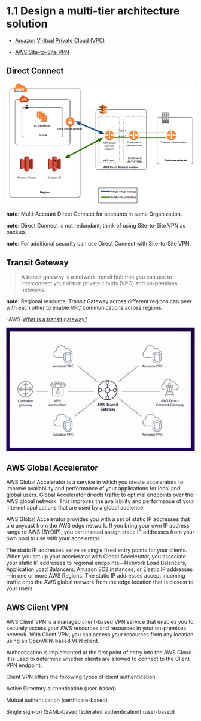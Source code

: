 # 1.1 Design a multi-tier architecture solution

* [Amazon Viritual Private Cloud (VPC)](vpc)

* [AWS Site-to-Site VPN](site-to-site-vpn)

## Direct Connect

![Direct Connect](direct_connect_overview.png)

**note:** Multi-Account Direct Connect for accounts in same Organization.

**note:** Direct Connect is not redundant; think of using Site-to-Site VPN as backup.

**note:** For additional security can use Direct Connect with Site-to-Site VPN.

## Transit Gateway

> A transit gateway is a network transit hub that you can use to interconnect your virtual private clouds (VPC) and on-premises networks.

**note:** Regional resource. Transit Gateway across different regions can peer with each other to enable VPC communications across regions.

-AWS-[What is a transit gateway?](https://docs.aws.amazon.com/vpc/latest/tgw/what-is-transit-gateway.html)

![Transit Gateway](transit-gateway.png)

## AWS Global Accelerator

AWS Global Accelerator is a service in which you create accelerators to improve availability and performance of your applications for local and global users. Global Accelerator directs traffic to optimal endpoints over the AWS global network. This improves the availability and performance of your internet applications that are used by a global audience.

AWS Global Accelerator provides you with a set of static IP addresses that are anycast from the AWS edge network. If you bring your own IP address range to AWS (BYOIP), you can instead assign static IP addresses from your own pool to use with your accelerator.

The static IP addresses serve as single fixed entry points for your clients. When you set up your accelerator with Global Accelerator, you associate your static IP addresses to regional endpoints—Network Load Balancers, Application Load Balancers, Amazon EC2 instances, or Elastic IP addresses—in one or more AWS Regions. The static IP addresses accept incoming traffic onto the AWS global network from the edge location that is closest to your users.

## AWS Client VPN

AWS Client VPN is a managed client-based VPN service that enables you to securely access your AWS resources and resources in your on-premises network. With Client VPN, you can access your resources from any location using an OpenVPN-based VPN client.

Authentication is implemented at the first point of entry into the AWS Cloud. It is used to determine whether clients are allowed to connect to the Client VPN endpoint.

Client VPN offers the following types of client authentication:

Active Directory authentication (user-based)

Mutual authentication (certificate-based)

Single sign-on (SAML-based federated authentication) (user-based)
